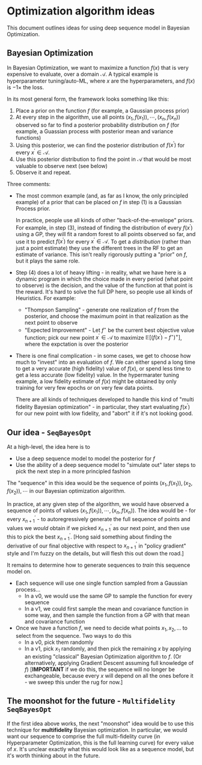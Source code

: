 # Optimization algorithm ideas

This document outlines ideas for using deep sequence model in Bayesian Optimization.

## Bayesian Optimization

In Bayesian Optimization, we want to maximize a function $f(x)$ that is very expensive to evaluate, over a domain $\mathcal{A}$. A typical example is hyperparameter tuning/auto-ML, where $x$ are the hyperparameters, and $f(x)$ is $-1 \times$ the loss.

In its most general form, the framework looks something like this:
  1. Place a prior on the function $f$ (for example, a Gaussian process prior)
  2. At every step in the algorithm, use all points $(x_1, f(x_1)), \cdots, (x_n, f(x_n))$ observed so far to find a posterior probability distribution on $f$ (for example, a Guassian process with posterior mean and variance functions)
  3. Using this posterior, we can find the posterior distribution of $f(x^\prime)$ for every $x^\prime \in \mathcal{A}$. 
  4. Use this posterior distribution to find the point in $\mathcal{A}$ that would be most valuable to observe next (see below)
  5. Observe it and repeat.

Three comments:
  - The most common example (and, as far as I know, the only principled example) of a prior that can be placed on $f$ in step (1) is a Gaussian Process prior.
  
    In practice, people use all kinds of other "back-of-the-envelope" priors. For example, in step (3), instead of finding the distribution of every $f(x^\prime)$ using a GP, they will fit a random forest to all points observed so far, and use it to predict $f(x^\prime)$ for every $x^\prime \in \mathcal{A}$. To get a *distribution* (rather than just a point estimate) they use the different trees in the RF to get an estimate of variance. This isn't really rigorously putting a "prior" on $f$, but it plays the same role.

  - Step (4) does a lot of heavy lifting - in reality, what we have here is a dynamic program in which the choice made in every period (what point to observe) is the decision, and the value of the function at that point is the reward. It's hard to solve the full DP here, so people use all kinds of Heuristics. For example:
    * "Thompson Sampling" - generate one realization of $f$ from the posterior, and choose the maximum point in that realization as the next point to observe
    * "Expected Improvement" - Let $f^\star$ be the current best objective value function; pick our new point $x^\prime \in \mathcal{A}$ to maximize $\mathbb{E} \left[ (f(x^\prime) - f^\star)^+ \right]$, where the expctation is over the posterior

  - There is one final complication - in some cases, we get to choose how much to "invest" into an evaluation of $f$. We can either spend a long time to get a very accurate (high fidelity) value of $f(x)$, or spend less time to get a less accurate (low fidelity) value. In the hypermarater tuning example, a low fidelity estimate of $f(x)$ might be obtained by only training for very few epochs or on very few data points.

    There are all kinds of techniques developed to handle this kind of "multi fidelity Bayesian optimization" - in particular, they start evaluating $f(x^\prime)$ for our new point with low fidelity, and "abort" it if it's not looking good.

## Our idea - `SeqBayesOpt`

At a high-level, the idea here is to
  - Use a deep sequence model to model the posterior for $f$
  - Use the ability of a deep sequence model to "simulate out" later steps to pick the next step in a more principled fashion

The "sequence" in this idea would be the sequence of points $(x_1, f(x_1)), (x_2, f(x_2)), \cdots$ in our Bayesian optimization algorithm.

In practice, at any given step of the algorithm, we would have observed a sequence of points of values $(x_1, f(x_1)), \cdots, (x_n, f(x_n))$. The idea would be - for every $x^\prime_{n+1}$ - to autoregressively generate the full sequence of points and values we *would* obtain if we picked $x^\prime_{n+1}$ as our next point, and then use this to pick the best $x^\prime_{n+1}$. [Hong said something about finding the derivative of our final objective with respect to $x^\prime_{n+1}$ in "policy gradient" style and I'm fuzzy on the details, but will flesh this out down the road.]

It remains to determine how to generate sequences to *train* this sequence model on.
  - Each sequence will use one single function sampled from a Gaussian process...
      * In a v0, we would use the same GP to sample the function for every sequence
      * In a v1, we could first sample the mean and covariance function in some way, and then sample the function from a GP with that mean and covariance function
  - Once we have a function $f$, we need to decide what points $x_1, x_2, \ldots$ to select from the sequence. Two ways to do this
      * In a v0, pick them randomly
      * In a v1, pick $x_1$ randomly, and then pick the remaining $x$ by applying an existing "classical" Bayesian Optimization algorithm to $f$. (Or alternatively, applying Gradient Descent assuming full knowledge of $f$) [**IMPORTANT** if we do this, the sequence will no longer be exchangeable, because every $x$ will depend on all the ones before it - we sweep this under the rug for now.]

## The moonshot for the future - `Multifidelity SeqBayesOpt`

If the first idea above works, the next "moonshot" idea would be to use this technique for **multifidelity** Bayesian optimization. In particular, we would want our sequence to comprise the full multi-fidelity curve (in Hyperparameter Optimization, this is the full learning curve) for every value of $x$. It's unclear exactly what this would look like as a sequence model, but it's worth thinking about in the future.